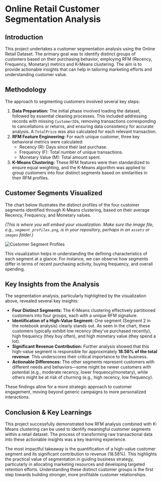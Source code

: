 # Online Retail Customer Segmentation Analysis

## Introduction

This project undertakes a customer segmentation analysis using the Online Retail Dataset. The primary goal was to identify distinct groups of customers based on their purchasing behavior, employing RFM (Recency, Frequency, Monetary) metrics and K-Means clustering. The aim is to provide actionable insights that can help in tailoring marketing efforts and understanding customer value.

## Methodology

The approach to segmenting customers involved several key steps:

1.  **Data Preparation:** The initial phase involved loading the dataset, followed by essential cleaning processes. This included addressing records with missing `CustomerID`s, removing transactions corresponding to cancellations or returns, and ensuring data consistency for accurate analysis. A `TotalPrice` was also calculated for each relevant transaction.
2.  **RFM Feature Engineering:** For each unique customer, three key behavioral metrics were calculated:
    * Recency (R): Days since their last purchase.
    * Frequency (F): Total number of unique transactions.
    * Monetary Value (M): Total amount spent.
3.  **K-Means Clustering:** These RFM features were then standardized to ensure equal weighting, and the K-Means algorithm was applied to group customers into four distinct segments based on similarities in their RFM profiles.

## Customer Segments Visualized

The chart below illustrates the distinct profiles of the four customer segments identified through K-Means clustering, based on their average Recency, Frequency, and Monetary values.

*(This is where you will embed your visualization. Make sure the image file, e.g., `segment_profiles.png`, is in your repository, perhaps in an `assets` or `images` folder.)*

![Customer Segment Profiles](assets/segment_profiles.png)

This visualization helps in understanding the defining characteristics of each segment at a glance. For instance, we can observe how segments differ in terms of recent purchasing activity, buying frequency, and overall spending.

## Key Insights from the Analysis

The segmentation analysis, particularly highlighted by the visualization above, revealed several key insights:

* **Four Distinct Segments:** The K-Means clustering effectively partitioned customers into four groups, each with a unique RFM signature.
* **Identification of a High-Value Segment:** One segment (Segment 2 in the notebook analysis) clearly stands out. As seen in the chart, these customers typically exhibit low recency (they've purchased recently), high frequency (they buy often), and high monetary value (they spend a lot).
* **Significant Revenue Contribution:** Further analysis showed that this high-value segment is responsible for approximately **18.58% of the total revenue**. This underscores their critical importance to the business.
* **Actionable Differences:** The other segments represent customers with different needs and behaviors—some might be newer customers with potential (e.g., moderate recency, lower frequency/monetary), while others might be at risk of churning (e.g., high recency, low frequency).

These findings allow for a more strategic approach to customer engagement, moving beyond generic campaigns to more personalized interactions.

## Conclusion & Key Learnings

This project successfully demonstrated how RFM analysis combined with K-Means clustering can be used to identify meaningful customer segments within a retail dataset. The process of transforming raw transactional data into these actionable insights was a key learning experience.

The most impactful takeaway is the quantification of a high-value customer segment and its significant contribution to revenue (18.58%). This highlights the practical value of segmentation in guiding business strategy, particularly in allocating marketing resources and developing targeted retention efforts. Understanding these distinct customer groups is the first step towards building stronger, more profitable customer relationships.
